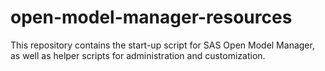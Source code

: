 # open-model-manager-resources
This repository contains the start-up script for SAS Open Model Manager, as well as helper scripts for administration and customization.
